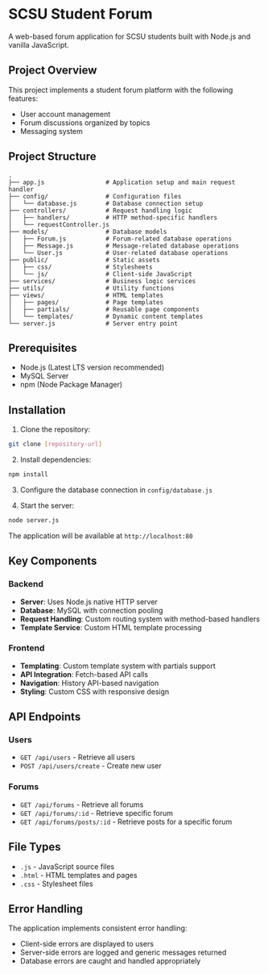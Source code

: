 # SCSU Student Forum

A web-based forum application for SCSU students built with Node.js and vanilla JavaScript.

## Project Overview

This project implements a student forum platform with the following features:
- User account management
- Forum discussions organized by topics
- Messaging system

## Project Structure

```
.
├── app.js                 # Application setup and main request handler
├── config/                # Configuration files
│   └── database.js        # Database connection setup
├── controllers/           # Request handling logic
│   ├── handlers/          # HTTP method-specific handlers
│   └── requestController.js
├── models/                # Database models
│   ├── Forum.js           # Forum-related database operations
│   ├── Message.js         # Message-related database operations
│   └── User.js            # User-related database operations
├── public/                # Static assets
│   ├── css/               # Stylesheets
│   └── js/                # Client-side JavaScript
├── services/              # Business logic services
├── utils/                 # Utility functions
├── views/                 # HTML templates
│   ├── pages/             # Page templates
│   ├── partials/          # Reusable page components
│   └── templates/         # Dynamic content templates
└── server.js              # Server entry point
```

## Prerequisites

- Node.js (Latest LTS version recommended)
- MySQL Server
- npm (Node Package Manager)

## Installation

1. Clone the repository:
```bash
git clone [repository-url]
```

2. Install dependencies:
```bash
npm install
```

3. Configure the database connection in `config/database.js`

4. Start the server:
```bash
node server.js
```

The application will be available at `http://localhost:80`

## Key Components

### Backend

- **Server**: Uses Node.js native HTTP server
- **Database**: MySQL with connection pooling
- **Request Handling**: Custom routing system with method-based handlers
- **Template Service**: Custom HTML template processing

### Frontend

- **Templating**: Custom template system with partials support
- **API Integration**: Fetch-based API calls
- **Navigation**: History API-based navigation
- **Styling**: Custom CSS with responsive design

## API Endpoints

### Users
- `GET /api/users` - Retrieve all users
- `POST /api/users/create` - Create new user

### Forums
- `GET /api/forums` - Retrieve all forums
- `GET /api/forums/:id` - Retrieve specific forum
- `GET /api/forums/posts/:id` - Retrieve posts for a specific forum

## File Types

- `.js` - JavaScript source files
- `.html` - HTML templates and pages
- `.css` - Stylesheet files

## Error Handling

The application implements consistent error handling:
- Client-side errors are displayed to users
- Server-side errors are logged and generic messages returned
- Database errors are caught and handled appropriately
